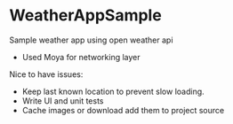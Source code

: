 # WeatherAppSample
Sample weather app using open weather api

- Used Moya for networking layer

Nice to have issues:
- Keep last known location to prevent slow loading.
- Write UI and unit tests
- Cache images or download add them to project source
